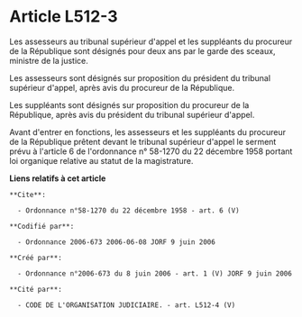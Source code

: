 # Article L512-3

Les assesseurs au tribunal supérieur d'appel et les suppléants du procureur de la République sont désignés pour deux ans par
le garde des sceaux, ministre de la justice.

Les assesseurs sont désignés sur proposition du président du tribunal supérieur d'appel, après avis du procureur de la
République.

Les suppléants sont désignés sur proposition du procureur de la République, après avis du président du tribunal supérieur
d'appel.

Avant d'entrer en fonctions, les assesseurs et les suppléants du procureur de la République prêtent devant le tribunal
supérieur d'appel le serment prévu à l'article 6 de l'ordonnance n° 58-1270 du 22 décembre 1958 portant loi organique
relative au statut de la magistrature.

**Liens relatifs à cet article**

	**Cite**:

	  - Ordonnance n°58-1270 du 22 décembre 1958 - art. 6 (V)

	**Codifié par**:

	  - Ordonnance 2006-673 2006-06-08 JORF 9 juin 2006

	**Créé par**:

	  - Ordonnance n°2006-673 du 8 juin 2006 - art. 1 (V) JORF 9 juin 2006

	**Cité par**:

	  - CODE DE L'ORGANISATION JUDICIAIRE. - art. L512-4 (V)
